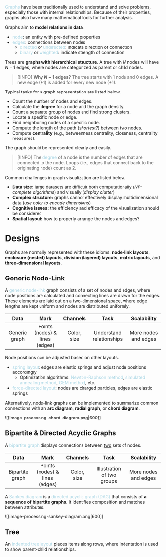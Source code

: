 <span style = "color:lightblue">Graphs</span> have been traditionally used to understand and solve problems, especially those with internal relationships. Because of their properties, graphs also have many mathematical tools for further analysis.

Graphs aim to **model relations in data**.
- <span style = "color:lightblue">node</span>: an entity with pre-defined properties
- <span style = "color:lightblue">edges</span>: connections between nodes
	- <span style = "color:lightblue">directed</span> or <span style = "color:lightblue">undirected</span>: indicate direction of connection 
	- <span style = "color:lightblue">binary</span> or <span style = "color:lightblue">weighted</span>: indicate strength of connection

Trees are **graphs with hierarchical structure**. A tree with $N$ nodes will have $N-1$ edges, where nodes are categorized as parent or child nodes.

> [!INFO]
> **Why $N-1$ edges?** The tree starts with $1$ node and $0$ edges. A new edge ($+1$) is added for every new node ($+1$).

Typical tasks for a graph representation are listed below.
- Count the number of nodes and edges.
- Calculate the **degree** for a node and the graph density.
- Count a separate group of nodes and find strong clusters.
- Locate a specific node or edge.
- Find neighboring nodes of a specific node.
- Compute the length of the path (*shortest?*) between two nodes.
- Compute **centrality** (e.g., betweenness centrality, closeness, centrality measures).

The graph should be represented clearly and easily.

> [!INFO]
> The <span style = "color:lightblue">degree</span> of a node is the number of edges that are connected to the node. Loops (i.e., edges that connect back to the originating node) count as $2$.

Common challenges in graph visualization are listed below.
- **Data size:** large datasets are difficult both computationally (*NP-complete algorithms*) and visually (*display clutter*)
- **Complex structure:** graphs cannot effectively display multidimensional data (*use color to encode dimensions*)
- **Cognitive issues:** the efficiency and efficacy of the visualization should be considered
- **Spatial layout:** how to properly arrange the nodes and edges?

# Designs
Graphs are normally represented with these idioms: **node-link layouts**, **enclosure (nested) layouts**, **division (layered) layouts**, **matrix layouts**, and **three-dimensional layouts**.

## Generic Node-Link
A <span style = "color:lightblue">generic node-link</span> graph consists of a set of nodes and edges, where node positions are calculated and connecting lines are drawn for the edges. These elements are laid out on a two-dimensional space, where edge lengths are kept uniform and nodes are distributed uniformly.

|                           **Data**                            | **Mark** |           **Channels**           |             **Task**             | **Scalability** |
|:-------------------------------------------------------------:|:--------:|:--------------------------------:|:--------------------------------:|:---------------:|
| Generic graph |   Points (nodes) & lines (edges)   | Color, size | Understand relationships | More nodes and edges               |

Node positions can be adjusted based on other layouts.
- <span style = "color:lightblue">spring layout</span>: edges are elastic springs and adjust node positions accordingly
	- Optimization algorithms: <span style = "color:lightblue">Newton-Raphson method</span>, <span style = "color:lightblue">simulated annealing method</span>, <span style = "color:lightblue">GEM method</span>, etc.
- <span style = "color:lightblue">force-directed layout</span>: nodes are charged particles, edges are elastic springs

Alternatively, node-link graphs can be implemented to summarize common connections with an **arc diagram**, **radial graph**, or **chord diagram**.

![[image-processing-chord-diagram.png|600]]

## Bipartite & Directed Acyclic Graphs
A <span style = "color:lightblue">bipartite graph</span> displays connections between <u>two</u> sets of nodes.

|                           **Data**                            | **Mark** |           **Channels**           |             **Task**             | **Scalability** |
|:-------------------------------------------------------------:|:--------:|:--------------------------------:|:--------------------------------:|:---------------:|
| Bipartite graph |   Points (nodes) & lines (edges)   | Color, size | Illustration of two groups | More nodes and edges               |

A <span style = "color:lightblue">Sankey diagram</span> is a <span style = "color:lightblue">directed acyclic graph (DAG)</span> that consists of **a sequence of bipartite graphs**. It identifies composition and matches between attributes.

![[image-processing-sankey-diagram.png|600]]

## Tree
An <span style = "color:lightblue">indented tree layout</span> places items along rows, where indentation is used to show parent-child relationships.

